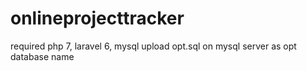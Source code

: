 # onlineprojecttracker
required php 7, laravel 6, mysql
upload opt.sql on mysql server as opt database name

